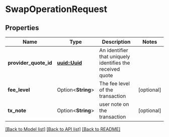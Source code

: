 # SwapOperationRequest

## Properties

Name | Type | Description | Notes
------------ | ------------- | ------------- | -------------
**provider_quote_id** | [**uuid::Uuid**](uuid::Uuid.md) | An identifier that uniquely identifies the received quote | 
**fee_level** | Option<**String**> | The fee level of the transaction | [optional]
**tx_note** | Option<**String**> | user note on the transaction | [optional]

[[Back to Model list]](../README.md#documentation-for-models) [[Back to API list]](../README.md#documentation-for-api-endpoints) [[Back to README]](../README.md)


